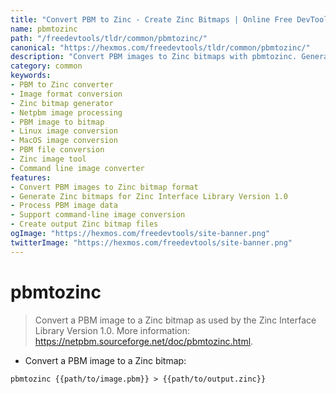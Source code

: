 ```yaml
---
title: "Convert PBM to Zinc - Create Zinc Bitmaps | Online Free DevTools by Hexmos"
name: pbmtozinc
path: "/freedevtools/tldr/common/pbmtozinc/"
canonical: "https://hexmos.com/freedevtools/tldr/common/pbmtozinc/"
description: "Convert PBM images to Zinc bitmaps with pbmtozinc. Generate compatible bitmap files for the Zinc Interface Library Version 1.0. Free online tool, no registration required."
category: common
keywords:
- PBM to Zinc converter
- Image format conversion
- Zinc bitmap generator
- Netpbm image processing
- PBM image to bitmap
- Linux image conversion
- MacOS image conversion
- PBM file conversion
- Zinc image tool
- Command line image converter
features:
- Convert PBM images to Zinc bitmap format
- Generate Zinc bitmaps for Zinc Interface Library Version 1.0
- Process PBM image data
- Support command-line image conversion
- Create output Zinc bitmap files
ogImage: "https://hexmos.com/freedevtools/site-banner.png"
twitterImage: "https://hexmos.com/freedevtools/site-banner.png"
---
```


# pbmtozinc

> Convert a PBM image to a Zinc bitmap as used by the Zinc Interface Library Version 1.0.
> More information: <https://netpbm.sourceforge.net/doc/pbmtozinc.html>.

- Convert a PBM image to a Zinc bitmap:

`pbmtozinc {{path/to/image.pbm}} > {{path/to/output.zinc}}`
